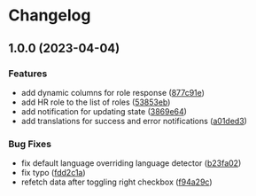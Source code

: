 # Changelog

## 1.0.0 (2023-04-04)


### Features

* add dynamic columns for role response ([877c91e](https://github.com/Frachtwerk/essencium-frontend/commit/877c91edc025b6d65794760facd709e75bd89fab))
* add HR role to the list of roles ([53853eb](https://github.com/Frachtwerk/essencium-frontend/commit/53853ebefda9cb0e73f58ff626eb276519320923))
* add notification for updating state ([3869e64](https://github.com/Frachtwerk/essencium-frontend/commit/3869e640b4cce6ae511e1ec8f4a3069b380c1986))
* add translations for success and error notifications ([a01ded3](https://github.com/Frachtwerk/essencium-frontend/commit/a01ded353591206ee656bc3c04d3ca4e093d369c))


### Bug Fixes

* fix default language overriding language detector ([b23fa02](https://github.com/Frachtwerk/essencium-frontend/commit/b23fa0243269574a69ef610868886af99a702b07))
* fix typo ([fdd2c1a](https://github.com/Frachtwerk/essencium-frontend/commit/fdd2c1aceb7997ad7ec8b7ec367ced1760c053c3))
* refetch data after toggling right checkbox ([f94a29c](https://github.com/Frachtwerk/essencium-frontend/commit/f94a29ce657739a76ee2dba2baa9931f8a387554))
